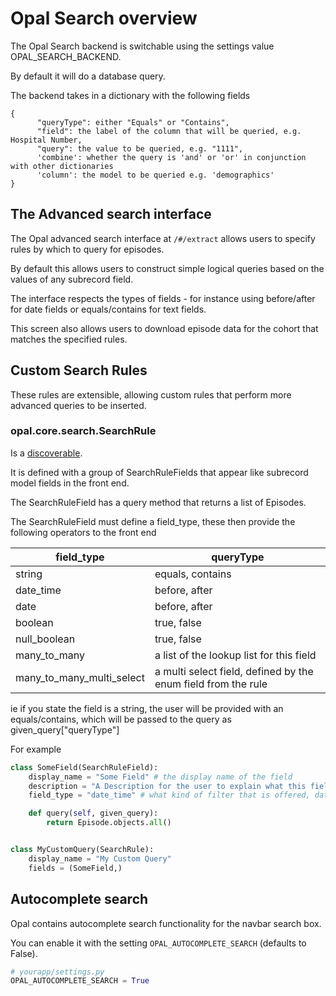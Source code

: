 # Opal Search overview

The Opal Search backend is switchable using the settings value OPAL_SEARCH_BACKEND.

By default it will do a database query.

The backend takes in a dictionary with the following fields

```
{
      "queryType": either "Equals" or "Contains",
      "field": the label of the column that will be queried, e.g. Hospital Number,
      "query": the value to be queried, e.g. "1111",
      'combine': whether the query is 'and' or 'or' in conjunction with other dictionaries
      'column': the model to be queried e.g. 'demographics'
}
```

## The Advanced search interface

The Opal advanced search interface at `/#/extract` allows users to specify rules
by which to query for episodes.

By default this allows users to construct simple logical queries based on the
values of any subrecord field.

The interface respects the types of fields - for instance using before/after for
date fields or equals/contains for text fields.

This screen also allows users to download episode data for the cohort that matches
the specified rules.

## Custom Search Rules

These rules are extensible, allowing custom rules that perform more advanced
queries to be inserted.

### opal.core.search.SearchRule

Is a [discoverable](../guides/discoverable.md).

It is defined with a group of SearchRuleFields that appear like subrecord model
fields in the front end.

The SearchRuleField has a query method that returns a list of Episodes.

The SearchRuleField must define a field_type, these then provide the following
operators to the front end

|  field_type | queryType   |
|---|---|
|  string | equals, contains  |
|  date_time | before, after  |
|  date | before, after  |
|  boolean | true, false  |
|  null_boolean | true, false  |
|  many_to_many | a list of the lookup list for this field  |
|  many_to_many_multi_select | a multi select field, defined by the enum field from the rule  |

ie if you state the field is a string, the user will be provided with an
equals/contains, which will be passed to the query as given_query["queryType"]



For example

```python
class SomeField(SearchRuleField):
    display_name = "Some Field" # the display name of the field
    description = "A Description for the user to explain what this field means"
    field_type = "date_time" # what kind of filter that is offered, datetime will off before and after

    def query(self, given_query):
        return Episode.objects.all()


class MyCustomQuery(SearchRule):
    display_name = "My Custom Query"
    fields = (SomeField,)
```

## Autocomplete search

Opal contains autocomplete search functionality for the navbar search box.

You can enable it with the setting `OPAL_AUTOCOMPLETE_SEARCH` (defaults to False).

```python
# yourapp/settings.py
OPAL_AUTOCOMPLETE_SEARCH = True
```

